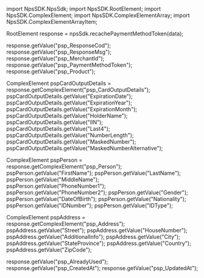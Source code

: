import NpsSDK.NpsSdk;
import NpsSDK.RootElement;
import NpsSDK.ComplexElement;
import NpsSDK.ComplexElementArray;
import NpsSDK.ComplexElementArrayItem;

RootElement response = npsSdk.recachePaymentMethodToken(data);

response.getValue("psp_ResponseCod");
response.getValue("psp_ResponseMsg");
response.getValue("psp_MerchantId");
response.getValue("psp_PaymentMethodToken");
response.getValue("psp_Product");

ComplexElement pspCardOutputDetails = response.getComplexElement("psp_CardOutputDetails");
pspCardOutputDetails.getValue("ExpirationDate");
pspCardOutputDetails.getValue("ExpirationYear");
pspCardOutputDetails.getValue("ExpirationMonth");
pspCardOutputDetails.getValue("HolderName");
pspCardOutputDetails.getValue("IIN");
pspCardOutputDetails.getValue("Last4");
pspCardOutputDetails.getValue("NumberLength");
pspCardOutputDetails.getValue("MaskedNumber");
pspCardOutputDetails.getValue("MaskedNumberAlternative");


ComplexElement pspPerson = response.getComplexElement("psp_Person");
pspPerson.getValue("FirstName");
pspPerson.getValue("LastName");
pspPerson.getValue("MiddleName");
pspPerson.getValue("PhoneNumber1");
pspPerson.getValue("PhoneNumber2");
pspPerson.getValue("Gender");
pspPerson.getValue("DateOfBirth");
pspPerson.getValue("Nationality");
pspPerson.getValue("IDNumber");
pspPerson.getValue("IDType");


ComplexElement pspAddress = response.getComplexElement("psp_Address");
pspAddress.getValue("Street");
pspAddress.getValue("HouseNumber");
pspAddress.getValue("AdditionalInfo");
pspAddress.getValue("City");
pspAddress.getValue("StateProvince");
pspAddress.getValue("Country");
pspAddress.getValue("ZipCode");

response.getValue("psp_AlreadyUsed");
response.getValue("psp_CreatedAt");
response.getValue("psp_UpdatedAt");
